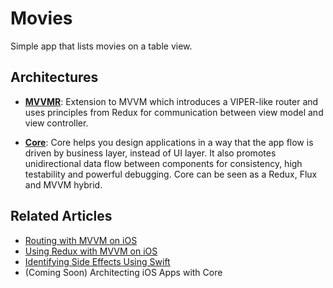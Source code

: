# Movies

Simple app that lists movies on a table view.

## Architectures

- **[MVVMR](https://github.com/gokselkoksal/Movies/tree/mvvmr)**: Extension to MVVM which introduces a VIPER-like router and uses principles from Redux for communication between view model and view controller.

- **[Core](https://github.com/gokselkoksal/Movies/tree/core)**: Core helps you design applications in a way that the app flow is driven by business layer, instead of UI layer. It also promotes unidirectional data flow between components for consistency, high testability and powerful debugging. Core can be seen as a Redux, Flux and MVVM hybrid.

## Related Articles

- [Routing with MVVM on iOS](https://medium.com/@gokselkoksal/routing-with-mvvm-on-ios-f22d021ad2b2)
- [Using Redux with MVVM on iOS](https://medium.com/@gokselkoksal/using-redux-with-mvvm-on-ios-18212454d676)
- [Identifying Side Effects Using Swift](https://medium.com/gokselkoksal/identifying-side-effects-using-swift-b1ce3a7950ae)
- (Coming Soon) Architecting iOS Apps with Core
